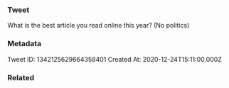 ### Tweet
What is the best article you read online this year? (No politics)

### Metadata
Tweet ID: 1342125629664358401
Created At: 2020-12-24T15:11:00.000Z

### Related

